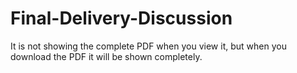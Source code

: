 # Final-Delivery-Discussion

It is not showing the complete PDF when you view it, but when you download the PDF it will be shown completely.
